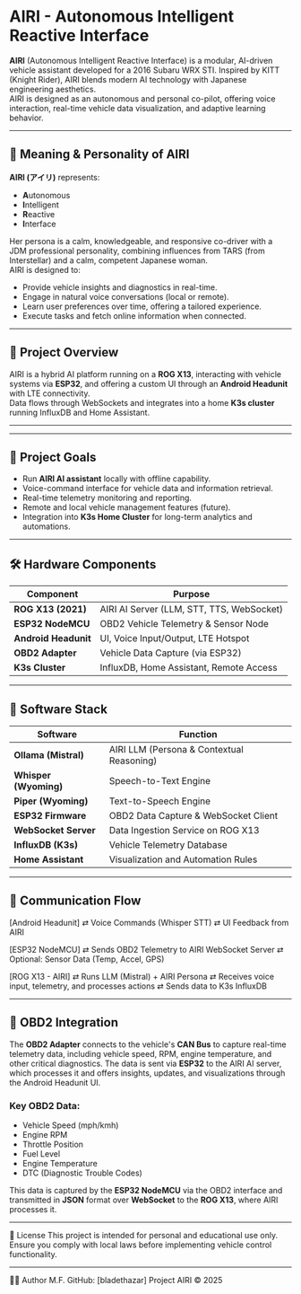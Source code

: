 # AIRI - Autonomous Intelligent Reactive Interface

**AIRI** (Autonomous Intelligent Reactive Interface) is a modular, AI-driven vehicle assistant developed for a 2016 Subaru WRX STI. Inspired by KITT (Knight Rider), AIRI blends modern AI technology with Japanese engineering aesthetics.  
AIRI is designed as an autonomous and personal co-pilot, offering voice interaction, real-time vehicle data visualization, and adaptive learning behavior.

---

## 🌸 Meaning & Personality of AIRI

**AIRI (アイリ)** represents:

- **A**utonomous  
- **I**ntelligent  
- **R**eactive  
- **I**nterface  

Her persona is a calm, knowledgeable, and responsive co-driver with a JDM professional personality, combining influences from TARS (from Interstellar) and a calm, competent Japanese woman.  
AIRI is designed to:

- Provide vehicle insights and diagnostics in real-time.
- Engage in natural voice conversations (local or remote).
- Learn user preferences over time, offering a tailored experience.
- Execute tasks and fetch online information when connected.

---

## 🚗 Project Overview

AIRI is a hybrid AI platform running on a **ROG X13**, interacting with vehicle systems via **ESP32**, and offering a custom UI through an **Android Headunit** with LTE connectivity.  
Data flows through WebSockets and integrates into a home **K3s cluster** running InfluxDB and Home Assistant.

---


---

## 🎯 Project Goals

- Run **AIRI AI assistant** locally with offline capability.
- Voice-command interface for vehicle data and information retrieval.
- Real-time telemetry monitoring and reporting.
- Remote and local vehicle management features (future).
- Integration into **K3s Home Cluster** for long-term analytics and automations.

---

## 🛠️ Hardware Components

| Component            | Purpose                                   |
|----------------------|-------------------------------------------|
| **ROG X13 (2021)**   | AIRI AI Server (LLM, STT, TTS, WebSocket) |
| **ESP32 NodeMCU**    | OBD2 Vehicle Telemetry & Sensor Node      |
| **Android Headunit** | UI, Voice Input/Output, LTE Hotspot       |
| **OBD2 Adapter**     | Vehicle Data Capture (via ESP32)          |
| **K3s Cluster**      | InfluxDB, Home Assistant, Remote Access   |

---

## 🧰 Software Stack

| Software            | Function                                   |
|---------------------|--------------------------------------------|
| **Ollama (Mistral)**| AIRI LLM (Persona & Contextual Reasoning)  |
| **Whisper (Wyoming)**| Speech-to-Text Engine                     |
| **Piper (Wyoming)** | Text-to-Speech Engine                     |
| **ESP32 Firmware**  | OBD2 Data Capture & WebSocket Client      |
| **WebSocket Server**| Data Ingestion Service on ROG X13         |
| **InfluxDB (K3s)**  | Vehicle Telemetry Database                |
| **Home Assistant**  | Visualization and Automation Rules        |

---

## 🚦 Communication Flow

[Android Headunit]
   ⇄ Voice Commands (Whisper STT)
   ⇄ UI Feedback from AIRI

[ESP32 NodeMCU]
   ⇄ Sends OBD2 Telemetry to AIRI WebSocket Server
   ⇄ Optional: Sensor Data (Temp, Accel, GPS)

[ROG X13 - AIRI]
   ⇄ Runs LLM (Mistral) + AIRI Persona
   ⇄ Receives voice input, telemetry, and processes actions
   ⇄ Sends data to K3s InfluxDB

---

## 🚙 OBD2 Integration

The **OBD2 Adapter** connects to the vehicle's **CAN Bus** to capture real-time telemetry data, including vehicle speed, RPM, engine temperature, and other critical diagnostics. The data is sent via **ESP32** to the AIRI AI server, which processes it and offers insights, updates, and visualizations through the Android Headunit UI.

### Key OBD2 Data:

- Vehicle Speed (mph/kmh)
- Engine RPM
- Throttle Position
- Fuel Level
- Engine Temperature
- DTC (Diagnostic Trouble Codes)

This data is captured by the **ESP32 NodeMCU** via the OBD2 interface and transmitted in **JSON** format over **WebSocket** to the **ROG X13**, where AIRI processes it.

---

📖 License
This project is intended for personal and educational use only.
Ensure you comply with local laws before implementing vehicle control functionality.

---

👨‍💻 Author
M.F.
GitHub: [bladethazar]
Project AIRI © 2025
